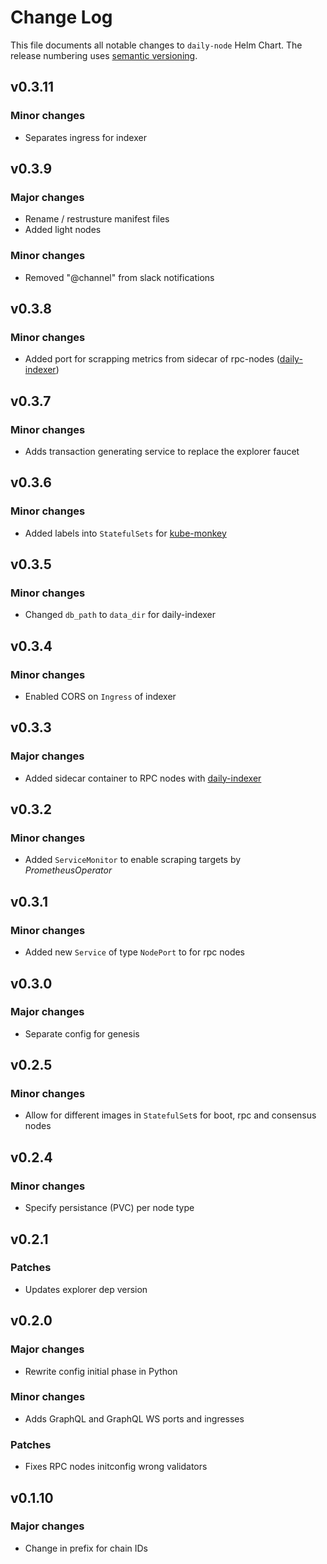# Change Log

This file documents all notable changes to `daily-node` Helm Chart. The release
numbering uses [semantic versioning](http://semver.org).

## v0.3.11

### Minor changes

* Separates ingress for indexer

## v0.3.9

### Major changes

* Rename / restrusture manifest files
* Added light nodes

### Minor changes

* Removed "@channel" from slack notifications

## v0.3.8

### Minor changes

* Added port for scrapping metrics from sidecar of rpc-nodes ([daily-indexer](https://github.com/dailycrypto-me/daily-indexer))

## v0.3.7

### Minor changes

* Adds transaction generating service to replace the explorer faucet

## v0.3.6

### Minor changes

* Added labels into `StatefulSets` for [kube-monkey](https://github.com/asobti/kube-monkey)

## v0.3.5

### Minor changes

* Changed `db_path` to `data_dir` for daily-indexer

## v0.3.4

### Minor changes

* Enabled CORS on `Ingress` of indexer

## v0.3.3

### Major changes

* Added sidecar container to RPC nodes with [daily-indexer](https://github.com/dailycrypto-me/daily-indexer)

## v0.3.2

### Minor changes

* Added `ServiceMonitor` to enable scraping targets by _PrometheusOperator_

## v0.3.1

### Minor changes

* Added new `Service` of type `NodePort` to for rpc nodes

## v0.3.0

### Major changes

* Separate config for genesis

## v0.2.5

### Minor changes

* Allow for different images in `StatefulSet`s for boot, rpc and consensus nodes


## v0.2.4

### Minor changes

* Specify persistance (PVC) per node type


## v0.2.1

### Patches

* Updates explorer dep version

## v0.2.0

### Major changes

* Rewrite config initial phase in Python

### Minor changes

* Adds GraphQL and GraphQL WS ports and ingresses

### Patches

* Fixes RPC nodes initconfig wrong validators

## v0.1.10

### Major changes

* Change in prefix for chain IDs



